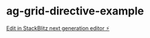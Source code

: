 # ag-grid-directive-example

[Edit in StackBlitz next generation editor ⚡️](https://stackblitz.com/~/github.com/sutingchen/ag-grid-directive-example)